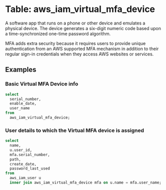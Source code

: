 # Table: aws_iam_virtual_mfa_device

A software app that runs on a phone or other device and emulates a physical device. The device generates a six-digit numeric code based upon a time-synchronized one-time password algorithm.

MFA adds extra security because it requires users to provide unique authentication from an AWS supported MFA mechanism in addition to their regular sign-in credentials when they access AWS websites or services.

## Examples

### Basic Virtual MFA Device info

```sql
select
  serial_number,
  enable_date,
  user_name
from
  aws_iam_virtual_mfa_device;
```

### User details to which the Virtual MFA device is assigned

```sql
select
  name,
  u.user_id,
  mfa.serial_number,
  path,
  create_date,
  password_last_used
from
  aws_iam_user u
  inner join aws_iam_virtual_mfa_device mfa on u.name = mfa.user_name;
```
